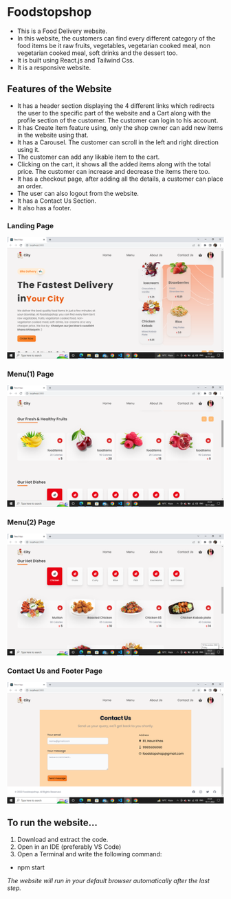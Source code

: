 # Foodstopshop 
* This is a Food Delivery website. 
* In this website, the customers can find every different category of the food items be it raw fruits, vegetables, vegetarian cooked meal, non vegetarian cooked meal, soft drinks and the dessert too.
* It is built using React.js and Tailwind Css.
* It is a responsive website.

## Features of the Website
* It has a header section displaying the 4 different links which redirects the user to the specific part of the website and a Cart along with the profile section of the customer. The customer can login to his account.
* It has Create item feature using, only the shop owner can add new items in the website using that.
* It has a Carousel. The customer can scroll in the left and right direction using it.
* The customer can add any likable item to the cart. 
* Clicking on the cart, it shows all the added items along with the total price. The customer can increase and decrease the items there too.
* It has a checkout page, after adding all the details, a customer can place an order.
* The user can also logout from the website.
* It has a Contact Us Section.
* It also has a footer.

### Landing Page
<img src="./README_Images/Home.png" width=700>

### Menu(1) Page
<img src="./README_Images/Menu.png" width=700>

### Menu(2) Page
<img src="./README_Images/Menu2.png" width=700>

### Contact Us and Footer Page
<img src="./README_Images/Contact-footer.png" width=700>

## To run the website...
1. Download and extract the code.
2. Open in an IDE (preferably VS Code)
3. Open a Terminal and write the following command:
  - npm start

*The website will run in your default browser automatically after the last step.*


